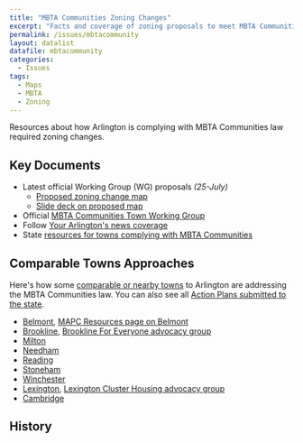 ```yaml
---
title: "MBTA Communities Zoning Changes"
excerpt: "Facts and coverage of zoning proposals to meet MBTA Communities law."
permalink: /issues/mbtacommunity
layout: datalist
datafile: mbtacommunity
categories:
  - Issues
tags:
  - Maps
  - MBTA
  - Zoning
---
```


Resources about how Arlington is complying with MBTA Communities law required zoning changes.

## Key Documents

- Latest official Working Group (WG) proposals *(25-July)*
  - [Proposed zoning change map](https://www.arlingtonma.gov/home/showpublisheddocument/66215/638258738820870000)
  - [Slide deck on proposed map](https://www.arlingtonma.gov/home/showpublisheddocument/66273)
- Official [MBTA Communities Town Working Group](https://www.arlingtonma.gov/Home/Components/News/News/12760/16)
- Follow [Your Arlington's news coverage](https://yourarlington.com/arlington-archives/town-school/planning.html)
- State [resources for towns complying with MBTA Communities](https://www.mass.gov/info-details/resources-for-mbta-communities)

## Comparable Towns Approaches

Here's how some [comparable or nearby towns](/comparable/) to Arlington are addressing the MBTA Communities law.  You can also see all [Action Plans submitted to the state](https://www.mass.gov/doc/submitted-section-3a-action-plans).

- [Belmont](https://www.belmont-ma.gov/mbta-communities-advisory-committee), [MAPC Resources page on Belmont](https://www.mapc.org/resource-library/belmont-multifam-zoning/)
- [Brookline](https://www.brooklinema.gov/2044/Multifamily-MBTA), [Brookline For Everyone advocacy group](https://brooklineforeveryone.com/)
- [Milton](https://www.townofmilton.org/301/Massachusetts-Bay-Transportation-Authori) 
- [Needham](https://www.needhamma.gov/5402/MBTA-Communities-Law) 
- [Reading](https://www.readingma.gov/826/MBTA-Communities-Process) 
- [Stoneham](https://www.stoneham-ma.gov/documentcenter/view/5394) 
- [Winchester](https://www.winchester.us/1090/MBTA-3A) 
- [Lexington](https://www.lexingtonma.gov/1496/Zoning-Amendments---MBTA-Communities), [Lexington Cluster Housing advocacy group](https://www.lexclusterhousing.org/)
- [Cambridge](https://www.cambridgema.gov/CDD/News/detail.aspx?path=/sitecore/content/home/cdd/news/2023/2/cambridgesubmitsinterimactionplanformbtacommunities) 

## History
